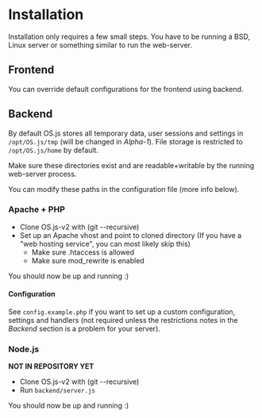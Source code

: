 # Installation
Installation only requires a few small steps. You have to be running a BSD, Linux server or something similar to run the web-server.

## Frontend
You can override default configurations for the frontend using backend.

## Backend
By default OS.js stores all temporary data, user sessions and settings in `/opt/OS.js/tmp` (will be changed in *Alpha-1*).
File storage is restricted to `/opt/OS.js/home` by default.

Make sure these directories exist and are readable+writable by the running web-server process.

You can modify these paths in the configuration file (more info below).

### Apache + PHP
* Clone OS.js-v2 with (git --recursive)
* Set up an Apache vhost and point to cloned directory (If you have a "web hosting service", you can most likely skip this)
  * Make sure .htaccess is allowed
  * Make sure mod_rewrite is enabled

You should now be up and running :)

#### Configuration
See `config.example.php` if you want to set up a custom configuration, settings and handlers (not required unless the restrictions notes in the *Backend* section is a problem for your server).

### Node.js
**NOT IN REPOSITORY YET**
* Clone OS.js-v2 with (git --recursive)
* Run `backend/server.js`

You should now be up and running :)

